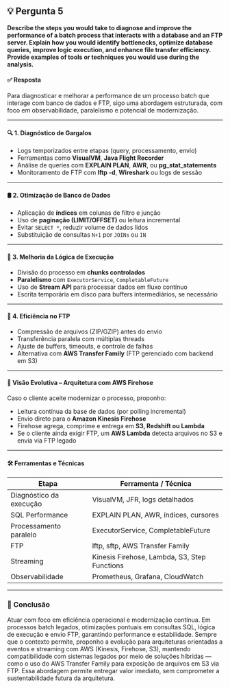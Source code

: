 ## 💡 Pergunta 5

**Describe the steps you would take to diagnose and improve the performance of a batch process that interacts with a database and an FTP server. Explain how you would identify bottlenecks, optimize database queries, improve logic execution, and enhance file transfer efficiency. Provide examples of tools or techniques you would use during the analysis.**

#### ✅ Resposta

Para diagnosticar e melhorar a performance de um processo batch que interage com banco de dados e FTP, sigo uma abordagem estruturada, com foco em observabilidade, paralelismo e potencial de modernização.

---

#### 🔍 1. Diagnóstico de Gargalos

- Logs temporizados entre etapas (query, processamento, envio)
- Ferramentas como **VisualVM**, **Java Flight Recorder**
- Análise de queries com **EXPLAIN PLAN**, **AWR**, ou **pg_stat_statements**
- Monitoramento de FTP com **lftp -d**, **Wireshark** ou logs de sessão

---

#### 🛢️ 2. Otimização de Banco de Dados

- Aplicação de **índices** em colunas de filtro e junção
- Uso de **paginação (LIMIT/OFFSET)** ou leitura incremental
- Evitar `SELECT *`, reduzir volume de dados lidos
- Substituição de consultas `N+1` por `JOINs` ou `IN`

---

#### 🧠 3. Melhoria da Lógica de Execução

- Divisão do processo em **chunks controlados**
- **Paralelismo** com `ExecutorService`, `CompletableFuture`
- Uso de **Stream API** para processar dados em fluxo contínuo
- Escrita temporária em disco para buffers intermediários, se necessário

---

#### 📡 4. Eficiência no FTP

- Compressão de arquivos (ZIP/GZIP) antes do envio
- Transferência paralela com múltiplas threads
- Ajuste de buffers, timeouts, e controle de falhas
- Alternativa com **AWS Transfer Family** (FTP gerenciado com backend em S3)

---

#### 🚀 Visão Evolutiva – Arquitetura com AWS Firehose

Caso o cliente aceite modernizar o processo, proponho:

- Leitura contínua da base de dados (por polling incremental)
- Envio direto para o **Amazon Kinesis Firehose**
- Firehose agrega, comprime e entrega em **S3, Redshift ou Lambda**
- Se o cliente ainda exigir FTP, um **AWS Lambda** detecta arquivos no S3 e envia via FTP legado

---

#### 🛠️ Ferramentas e Técnicas

| Etapa                    | Ferramenta / Técnica                          |
|--------------------------|-----------------------------------------------|
| Diagnóstico da execução  | VisualVM, JFR, logs detalhados                |
| SQL Performance          | EXPLAIN PLAN, AWR, índices, cursores          |
| Processamento paralelo   | ExecutorService, CompletableFuture            |
| FTP                      | lftp, sftp, AWS Transfer Family               |
| Streaming                | Kinesis Firehose, Lambda, S3, Step Functions  |
| Observabilidade          | Prometheus, Grafana, CloudWatch               |

---

### 🧠 Conclusão

Atuar com foco em eficiência operacional e modernização contínua. Em processos batch legados, otimizações pontuais em consultas SQL, lógica de execução e envio FTP, garantindo performance e estabilidade. Sempre que o contexto permite, proponho a evolução para arquiteturas orientadas a eventos e streaming com AWS (Kinesis, Firehose, S3), mantendo compatibilidade com sistemas legados por meio de soluções híbridas — como o uso do AWS Transfer Family para exposição de arquivos em S3 via FTP. Essa abordagem permite entregar valor imediato, sem comprometer a sustentabilidade futura da arquitetura.
